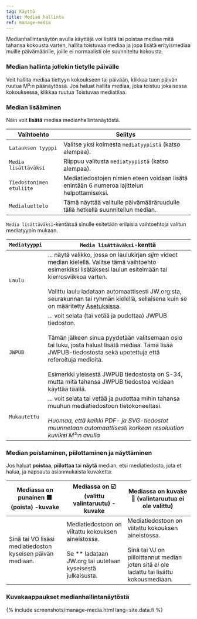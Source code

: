 ```yaml
---
tag: Käyttö
title: Median hallinta
ref: manage-media
---
```


Medianhallintanäytön avulla käyttäjä voi lisätä tai poistaa mediaa mitä tahansa kokousta varten, hallita toistuvaa mediaa ja jopa lisätä erityismediaa muille päivämäärille, joille ei normaalisti ole suunniteltu kokousta.

### Median hallinta jollekin tietylle päivälle

Voit hallita mediaa tiettyyn kokoukseen tai päivään, klikkaa tuon päivän ruutua M³:n päänäytössä. Jos haluat hallita mediaa, joka toistuu jokaisessa kokouksessa, klikkaa ruutua Toistuvaa mediatilaa.

### Median lisääminen

Näin voit **lisätä** mediaa medianhallintanäytöstä.

| Vaihtoehto | Selitys |
| --- | --- |
| `Latauksen tyyppi` | Valitse yksi kolmesta `mediatyypistä` (katso alempaa). |
| `Media lisättäväksi` | Riippuu valitusta `mediatyypistä` (katso alempaa). |
| `Tiedostonimen etuliite` | Mediatiedostojen nimien eteen voidaan lisätä enintään 6 numeroa lajittelun helpottamiseksi. |
| `Medialuettelo` | Tämä näyttää valitulle päivämääräruudulle tällä hetkellä suunnitellun median. |

`Media lisättäväksi`-kentässä sinulle esitetään erilaisia vaihtoehtoja valitun mediatyypin mukaan.

| `Mediatyyppi` | `Media lisättäväksi`-kenttä |
| --- | --- |
| `Laulu` | ... näytä valikko, jossa on laulukirjan *sjjm* videot median kielellä. Valitse tämä vaihtoehto esimerkiksi lisätäksesi laulun esitelmään tai kierrosviikkoa varten. <br><br> Valittu laulu ladataan automaattisesti JW.org:sta, seurakunnan tai ryhmän kielellä, sellaisena kuin se on määritetty [Asetuksissa]({{page.lang}}/#configuration). |
| `JWPUB` | ... voit selata (tai vetää ja pudottaa) JWPUB tiedoston. <br><br> Tämän jälkeen sinua pyydetään valitsemaan osio tai luku, josta haluat lisätä mediaa. Tämä lisää JWPUB-tiedostosta sekä upotettuja että referoituja medioita. <br><br> Esimerkki yleisestä JWPUB tiedostosta on S-34, mutta mitä tahansa JWPUB tiedostoa voidaan käyttää täällä. |
| `Mukautettu` | ... voit selata tai vetää ja pudottaa mihin tahansa muuhun mediatiedostoon tietokoneeltasi. <br><br> *Huomaa, että kaikki PDF- ja SVG-tiedostot muunnetaan automaattisesti korkean resoluution kuviksi M³:n avulla* |

### Median poistaminen, piilottaminen ja näyttäminen

Jos haluat **poistaa**, **piilottaa** tai **näytä** median, etsi mediatiedosto, jota et halua, ja napsauta asianmukaista kuvaketta.

| Mediassa on punainen 🟥 (poista) -kuvake | Mediassa on ☑️ (valittu valintaruutu) -kuvake | Mediassa on kuvake 🔲 (valintaruutua ei ole valittu) |
| --- | --- | --- |
| Sinä tai VO lisäsi mediatiedoston kyseisen päivän mediaan. | Mediatiedostoon on viitattu kokouksen aineistossa. <br><br> Se ** ladataan JW.org tai uutetaan kyseisestä julkaisusta. | Mediatiedostoon on viitattu kokouksen aineistossa. <br><br> Sinä tai VJ on piiloittannut median joten sitä *ei* ole ladattu tai lisättu kokousmediaan. |

### Kuvakaappaukset medianhallintanäytöstä

{% include screenshots/manage-media.html lang=site.data.fi %}
